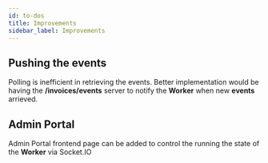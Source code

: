 ```yaml
---
id: to-dos
title: Improvements
sidebar_label: Improvements
---
```


## Pushing the events

Polling is inefficient in retrieving the events. Better implementation would be having the **/invoices/events** server to notify the **Worker** when new **events** arrieved.

## Admin Portal

Admin Portal frontend page can be added to control the running the state of the **Worker** via Socket.IO